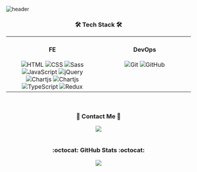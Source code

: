 ![header](https://capsule-render.vercel.app/api?type=soft&color=auto&height=200&section=header&text=Raekyu,%20Oh&fontSize=70&animation=twinkling)

<h3 align="center">🛠 Tech Stack 🛠</h3>
<table align="center">
    <tr>
        <td valign="top" width="50%">
            <h4 align="center">FE</h4>
            <div align="center">
                <img src="https://img.shields.io/badge/HTML-E34F26?style=style=flat-square&logo=html5&logoColor=white" alt="HTML" />
                <img src="https://img.shields.io/badge/CSS-1572B6?style=flat-square&logo=css3&logoColor=white" alt="CSS" />
                <img src="https://img.shields.io/badge/Sass-CC6699?style=flat-square&logo=sass&logoColor=white" alt="Sass" />
                <img src="https://img.shields.io/badge/JavaScript-F0DB4F?style=flat-square&logo=JavaScript&logoColor=white" alt="JavaScript" />
                <img src="https://img.shields.io/badge/jQuery-0769AD?style=flat-square&logo=jquery&logoColor=white" alt="jQuery" />
                <img src="https://img.shields.io/badge/Chart.js-FF6384?style=flat-square&logo=chartdotjs&logoColor=white" alt="Chartjs" />
                <img src="https://img.shields.io/badge/React-61dafb?style=flat-square&logo=React&logoColor=white" alt="Chartjs" />
                <img src="https://img.shields.io/badge/typescript-%23007ACC.svg?style=for-the-badge&logo=typescript&logoColor=white" alt="TypeScript" />
                <img src="https://img.shields.io/badge/redux-%23593d88.svg?style=for-the-badge&logo=redux&logoColor=white" alt="Redux" />
            </div>
        </td>
<!--         <td valign="top" width="33.3%">
            <h4 align="center">BE</h4>
            <div align="center">
                <img src="https://img.shields.io/badge/Node.js-339933?style=flat-square&logo=nodedotjs&logoColor=white" alt="Nodejs" />
                <img src="https://img.shields.io/badge/Express.js-000000?style=flat-square&logo=express&logoColor=white" alt="Expressjs" />
            </div>
        </td> -->
        <td valign="top" width="50%">
            <h4 align="center">DevOps</h4>
            <div align="center">
                <img src="https://img.shields.io/badge/GIT-E44C30?style=flat-square&logo=git&logoColor=white" alt="Git" />
                <img src="https://img.shields.io/badge/GitHub-100000?style=flat-square&logo=github&logoColor=white" alt="GitHub" />
            </div>
        </td>
    </tr>
</table>

<br>

<h3 align="center">📱 Contact Me 📱</h3>
<div align="center">
    <a href="mailto:dhforb1234@naver.com"><img src="https://img.shields.io/badge/Gmail-D14836?style=flat-square&logo=gmail&logoColor=white"/></a>
<!--     <a href="https://velog.io/@dhforb123"><img src="https://img.shields.io/badge/Velog-11B48A?style=flat-square&logo=Vimeo&logoColor=white"/></a> -->
</div>

<br>

<h3 align="center">:octocat:  GitHub Stats  :octocat:</h3>
<div align="center"><img src="https://github-readme-stats.vercel.app/api/top-langs/?username=OhRaekyu&hide_border=true&layout=compact" align="center" /></div>
<!-- <div align="center"><img src="https://github-readme-stats.vercel.app/api?username=OhRaeKyu&show_icons=true&count_private=true&hide_border=true&theme=swift" align="center" /></div>
 -->
